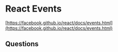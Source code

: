 # React Events

[https://facebook.github.io/react/docs/events.html](https://facebook.github.io/react/docs/events.html)


## Questions 
